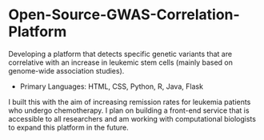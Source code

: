 # Open-Source-GWAS-Correlation-Platform
Developing a platform that detects specific genetic variants that are correlative with an increase in leukemic stem cells (mainly based on genome-wide association studies).
- Primary Languages: HTML, CSS, Python, R, Java, Flask

I built this with the aim of increasing remission rates for leukemia patients who undergo chemotherapy. I plan on building a front-end service that is accessible to all researchers and am working with computational biologists to expand this platform in the future. 
 
